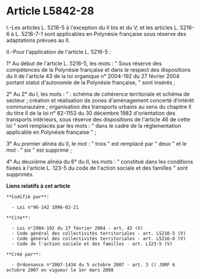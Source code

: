 # Article L5842-28

I.-Les articles L. 5216-5 à l'exception du II bis et du V, et les articles L. 5216-6 à L. 5216-7-1 sont applicables en
Polynésie française sous réserve des adaptations prévues au II. 

II.-Pour l'application de l'article L. 5216-5 : 

1° Au début de l'article L. 5216-5, les mots : " Sous réserve des compétences de la Polynésie française et dans le respect
des dispositions du II de l'article 43 de la loi organique n° 2004-192 du 27 février 2004 portant statut d'autonomie de la
Polynésie française, " sont insérés ; 

2° Au 2° du I, les mots : " : schéma de cohérence territoriale et schéma de secteur ; création et réalisation de zones
d'aménagement concerté d'intérêt communautaire ; organisation des transports urbains au sens du chapitre II du titre II de la
loi n° 82-1153 du 30 décembre 1982 d'orientation des transports intérieurs, sous réserve des dispositions de l'article 46 de
cette loi " sont remplacés par les mots : " dans le cadre de la réglementation applicable en Polynésie française " ; 

3° Au premier alinéa du II, le mot : " trois " est remplacé par " deux " et le mot : " six " est supprimé ; 

4° Au deuxième alinéa du 6° du II, les mots : " constitué dans les conditions fixées à l'article L. 123-5 du code de l'action
sociale et des familles " sont supprimés.

**Liens relatifs à cet article**

	**Codifié par**:

	  - Loi n°96-142 1996-02-21

	**Cite**:

	  - Loi n°2004-192 du 27 février 2004 - art. 43 (V)
	  - Code général des collectivités territoriales - art. L5216-5 (V)
	  - Code général des collectivités territoriales - art. L5216-6 (V)
	  - Code de l'action sociale et des familles - art. L123-5 (V)

	**Créé par**:

	  - Ordonnance n°2007-1434 du 5 octobre 2007 - art. 3 () JORF 6 octobre 2007 en vigueur le 1er mars 2008
